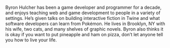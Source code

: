 Byron Hulcher has been a game developer and programmer for a decade, and enjoys teaching web and game development to people in a variety of settings. He’s given talks on building interactive fiction in Twine and what software developers can learn from Pokémon. He lives in Brooklyn, NY with his wife, two cats, and many shelves of graphic novels. Byron also thinks it is okay if you want to put pineapple and ham on pizza, don’t let anyone tell you how to live your life.

